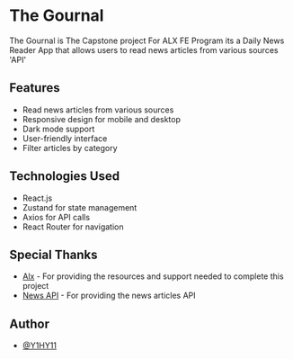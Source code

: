 # The Gournal

The Gournal is The Capstone project For ALX FE Program its a Daily News Reader App that allows users to read news articles from various sources 'API'

## Features

- Read news articles from various sources
- Responsive design for mobile and desktop
- Dark mode support
- User-friendly interface
- Filter articles by category

## Technologies Used

- React.js
- Zustand for state management
- Axios for API calls
- React Router for navigation

## Special Thanks

- [Alx](https://www.alxafrica.com/) - For providing the resources and support needed to complete this project
- [News API](https://newsapi.org/) - For providing the news articles API

## Author

- [@Y1HY11](https://github.com/Y1HY11)